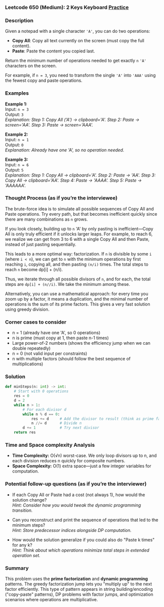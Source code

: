 ### Leetcode 650 (Medium): 2 Keys Keyboard [Practice](https://leetcode.com/problems/2-keys-keyboard)

### Description  
Given a notepad with a single character `'A'`, you can do two operations:
- **Copy All**: Copy all text currently on the screen (must copy the full content).
- **Paste**: Paste the content you copied last.

Return the minimum number of operations needed to get exactly `n` `'A'` characters on the screen.  

For example, if `n = 3`, you need to transform the single `'A'` into `'AAA'` using the fewest copy and paste operations.

### Examples  

**Example 1:**  
Input: `n = 3`  
Output: `3`  
*Explanation: Step 1: Copy All ('A') → clipboard='A'.
Step 2: Paste → screen='AA'.
Step 3: Paste → screen='AAA'.*

**Example 2:**  
Input: `n = 1`  
Output: `0`  
*Explanation: Already have one 'A', so no operation needed.*

**Example 3:**  
Input: `n = 6`  
Output: `5`  
*Explanation: Step 1: Copy All → clipboard='A'.
Step 2: Paste → 'AA'.
Step 3: Copy All → clipboard='AA'.
Step 4: Paste → 'AAAA'.
Step 5: Paste → 'AAAAAA'.*

### Thought Process (as if you’re the interviewee)  
The brute-force idea is to simulate all possible sequences of Copy All and Paste operations. Try every path, but that becomes inefficient quickly since there are many combinations as `n` grows.

If you look closely, building up to `n` 'A' by only pasting is inefficient—Copy All is only truly efficient if it unlocks larger leaps. For example, to reach 6, we realize we can get from 3 to 6 with a single Copy All and then Paste, instead of just pasting sequentially.

This leads to a more optimal way: factorization. If `n` is divisible by some `i` (where `i < n`), we can get to `n` with the minimum operations by first reaching `i`, copying all, and then pasting `(n/i)` times. The total steps to reach `n` become dp[i] + (n/i).

Thus, we iterate through all possible divisors of `n`, and for each, the total steps are `dp[i] + (n//i)`. We take the minimum among these.

Alternatively, you can use a mathematical approach: for every time you zoom up by a factor, it means a duplication, and the minimal number of operations is the sum of its prime factors. This gives a very fast solution using greedy division.

### Corner cases to consider  
- n = 1 (already have one 'A', so 0 operations)
- n is prime (must copy at 1, then paste n-1 times)
- Large power-of-2 numbers (shows the efficiency jump when we can double repeatedly)
- n = 0 (not valid input per constraints)
- n with multiple factors (should follow the best sequence of multiplications)

### Solution

```python
def minSteps(n: int) -> int:
    # Start with 0 operations
    res = 0
    d = 2
    while n > 1:
        # For each divisor d
        while n % d == 0:
            res += d     # Add the divisor to result (think as prime factor)
            n //= d      # Divide n
        d += 1           # Try next divisor
    return res
```

### Time and Space complexity Analysis  

- **Time Complexity:** O(√n) worst-case. We only loop divisors up to n, and each division reduces n quickly for composite numbers.
- **Space Complexity:** O(1) extra space—just a few integer variables for computation.

### Potential follow-up questions (as if you’re the interviewer)  

- If each Copy All or Paste had a cost (not always 1), how would the solution change?  
  *Hint: Consider how you would tweak the dynamic programming transition.*

- Can you reconstruct and print the sequence of operations that led to the minimum steps?  
  *Hint: Store predecessor indices alongside DP computation.*

- How would the solution generalize if you could also do "Paste k times" for any k?  
  *Hint: Think about which operations minimize total steps in extended operation set.*

### Summary
This problem uses the **prime factorization** and **dynamic programming** patterns. The greedy factorization jump lets you "multiply up" to the next factor efficiently. This type of pattern appears in string building/encoding ("copy-paste" patterns), DP problems with factor jumps, and optimization scenarios where operations are multiplicative.